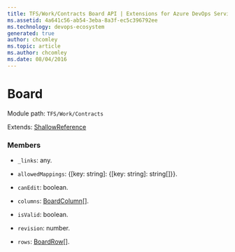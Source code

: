 ```yaml
---
title: TFS/Work/Contracts Board API | Extensions for Azure DevOps Services
ms.assetid: 4a641c56-ab54-3eba-8a3f-ec5c396792ee
ms.technology: devops-ecosystem
generated: true
author: chcomley
ms.topic: article
ms.author: chcomley
ms.date: 08/04/2016
---
```


# Board

Module path: `TFS/Work/Contracts`

Extends: [ShallowReference](../../../TFS/Work/Contracts/ShallowReference.md)

### Members

* `_links`: any. 

* `allowedMappings`: {[key: string]: {[key: string]: string[]}}. 

* `canEdit`: boolean. 

* `columns`: [BoardColumn](../../../TFS/Work/Contracts/BoardColumn.md)[]. 

* `isValid`: boolean. 

* `revision`: number. 

* `rows`: [BoardRow](../../../TFS/Work/Contracts/BoardRow.md)[]. 

